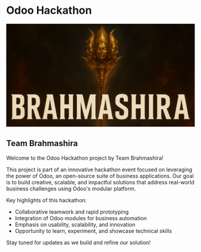 # Odoo Hackathon

![Brahmashira Display Image](Brahmashira-display-image.png)

## Team Brahmashira

Welcome to the Odoo Hackathon project by Team Brahmashira!

This project is part of an innovative hackathon event focused on leveraging the power of Odoo, an open-source suite of business applications. Our goal is to build creative, scalable, and impactful solutions that address real-world business challenges using Odoo's modular platform.

Key highlights of this hackathon:

- Collaborative teamwork and rapid prototyping
- Integration of Odoo modules for business automation
- Emphasis on usability, scalability, and innovation
- Opportunity to learn, experiment, and showcase technical skills

Stay tuned for updates as we build and refine our solution!
